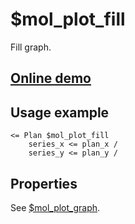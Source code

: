# $mol_plot_fill

Fill graph.

## [Online demo](https://mol.hyoo.ru/#!section=demos/readme/demo=mol_plot_demo)

## Usage example

```tree
<= Plan $mol_plot_fill
	series_x <= plan_x /
	series_y <= plan_y /
```

## Properties

See [$mol_plot_graph](../graph).

